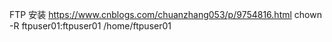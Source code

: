 FTP  安装  https://www.cnblogs.com/chuanzhang053/p/9754816.html
chown -R ftpuser01:ftpuser01 /home/ftpuser01